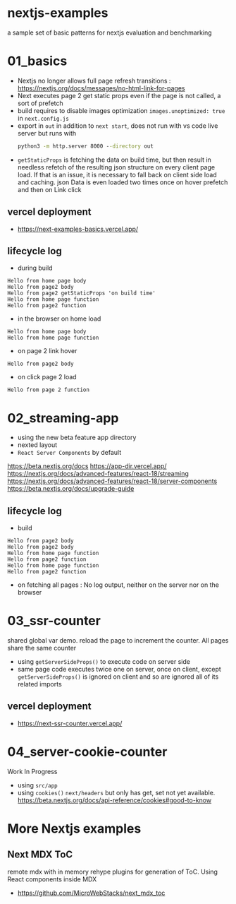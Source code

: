 # nextjs-examples
a sample set of basic patterns for nextjs evaluation and benchmarking

# 01_basics

* Nextjs no longer allows full page refresh transitions : https://nextjs.org/docs/messages/no-html-link-for-pages
* Next executes page 2 get static props even if the page is not called, a sort of prefetch
* build requires to disable images optimization `images.unoptimized: true` in `next.config.js`
* export in `out` in addition to `next start`, does not run with vs code live server but runs with
    ```cmd
    python3 -m http.server 8000 --directory out
    ```
* `getStaticProps` is fetching the data on build time, but then result in needless refetch of the resulting json structure on every client page load. If that is an issue, it is necessary to fall back on client side load and caching. json Data is even loaded two times once on hover prefetch and then on Link click

## vercel deployment
* https://next-examples-basics.vercel.app/

## lifecycle log
* during build
```log
Hello from home page body
Hello from page2 body
Hello from page2 getStaticProps 'on build time'
Hello from home page function
Hello from page2 function
```
* in the browser on home load
```log
Hello from home page body
Hello from home page function
```
* on page 2 link hover
```log
Hello from page2 body
```
* on click page 2 load
```log
Hello from page 2 function
```

# 02_streaming-app

* using the new beta feature app directory
* nexted layout
* `React Server Components` by default

https://beta.nextjs.org/docs
https://app-dir.vercel.app/
https://nextjs.org/docs/advanced-features/react-18/streaming
https://nextjs.org/docs/advanced-features/react-18/server-components
https://beta.nextjs.org/docs/upgrade-guide

## lifecycle log
* build
```log
Hello from page2 body
Hello from page2 body
Hello from home page function
Hello from page2 function
Hello from home page function
Hello from page2 function
```
* on fetching all pages : No log output, neither on the server nor on the browser
# 03_ssr-counter

shared global var demo. reload the page to increment the counter. All pages share the same counter

* using `getServerSideProps()` to execute code on server side
* same page code executes twice one on server, once on client, except `getServerSideProps()` is ignored on client and so are ignored all of its related imports

## vercel deployment
* https://next-ssr-counter.vercel.app/

# 04_server-cookie-counter

Work In Progress

* using `src/app`
* using `cookies()` `next/headers` but only has get, set not yet available. https://beta.nextjs.org/docs/api-reference/cookies#good-to-know

# More Nextjs examples

## Next MDX ToC
remote mdx with in memory rehype plugins for generation of ToC. Using React components inside MDX

* https://github.com/MicroWebStacks/next_mdx_toc


